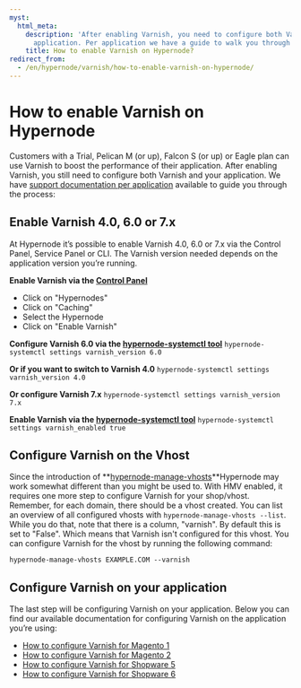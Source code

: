 ```yaml
---
myst:
  html_meta:
    description: 'After enabling Varnish, you need to configure both Varnish and your
      application. Per application we have a guide to walk you through the process. '
    title: How to enable Varnish on Hypernode?
redirect_from:
  - /en/hypernode/varnish/how-to-enable-varnish-on-hypernode/
---
```


<!-- source: https://support.hypernode.com/en/hypernode/varnish/how-to-enable-varnish-on-hypernode/ -->

# How to enable Varnish on Hypernode

Customers with a Trial, Pelican M (or up), Falcon S (or up) or Eagle plan can use Varnish to boost the performance of their application. After enabling Varnish, you still need to configure both Varnish and your application. We have [support documentation per application](../varnish/how-to-enable-varnish-on-hypernode.md#configure-varnish-on-your-application) available to guide you through the process:

## Enable Varnish 4.0, 6.0 or 7.x

At Hypernode it’s possible to enable Varnish 4.0, 6.0 or 7.x via the Control Panel, Service Panel or CLI. The Varnish version needed depends on the application version you’re running.

**Enable Varnish via the [Control Panel](https://auth.hypernode.com/)**

- Click on "Hypernodes"
- Click on "Caching"
- Select the Hypernode
- Click on "Enable Varnish"

**Configure Varnish 6.0 via the [hypernode-systemctl tool](../tools/how-to-use-the-hypernode-systemctl-cli-tool.md)**
`hypernode-systemctl settings varnish_version 6.0`

**Or if you want to switch to Varnish 4.0**
`hypernode-systemctl settings varnish_version 4.0`

**Or configure Varnish 7.x**
`hypernode-systemctl settings varnish_version 7.x`

**Enable Varnish via the [hypernode-systemctl tool](../tools/how-to-use-the-hypernode-systemctl-cli-tool.md)**
`hypernode-systemctl settings varnish_enabled true`

## Configure Varnish on the Vhost

Since the introduction of \*\*[hypernode-manage-vhosts](https://changelog.hypernode.com/changelog/release-7166-hypernode-manage-vhosts-enabled-by-default/)\*\*Hypernode may work somewhat different than you might be used to. With HMV enabled, it requires one more step to configure Varnish for your shop/vhost. Remember, for each domain, there should be a vhost created. You can list an overview of all configured vhosts with `hypernode-manage-vhosts --list`. While you do that, note that there is a column, "varnish". By default this is set to "False". Which means that Varnish isn't configured for this vhost. You can configure Varnish for the vhost by running the following command:

`hypernode-manage-vhosts EXAMPLE.COM --varnish`

## Configure Varnish on your application

The last step will be configuring Varnish on your application. Below you can find our available documentation for configuring Varnish on the application you’re using:

- [How to configure Varnish for Magento 1](../../ecommerce-applications/magento-1/how-to-configure-varnish-for-magento-1-x.md)
- [How to configure Varnish for Magento 2](../../ecommerce-applications/magento-2/how-to-configure-varnish-for-magento-2-x.md)
- [How to configure Varnish for Shopware 5](../../ecommerce-applications/shopware-5/how-to-configure-varnish-for-shopware-5.md)
- [How to configure Varnish for Shopware 6](../../ecommerce-applications/shopware-6/how-to-configure-varnish-for-shopware-6.md)
